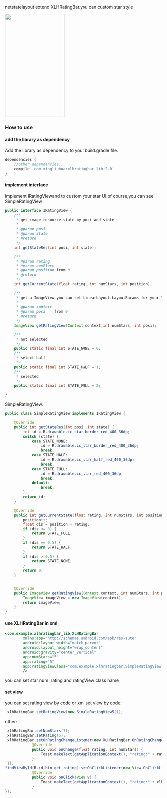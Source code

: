 netstatelayout extend XLHRatingBar.you can custom star style

<img src="https://github.com/xingliuhua/XLHRatingBar/20180807210646.png" height="330" width="190" >


### How to use
#### add the library as dependency

Add the library as dependency to your build.gradle file.
```gradle
dependencies {
	//other dependencies...
	compile 'com.xingliuhua:xlhratingbar_lib:2.0'
}
```
#### implement interface
implement IRatingViewand  to custom your star UI.of course,you can see SimpleRatingView
```java
public interface IRatingView {
    /**
     * get image resource state by posi and state
     *
     * @param posi
     * @param state
     * @return
     */
    int getStateRes(int posi, int state);

    /**
     * @param rating
     * @param numStars
     * @param position from 0
     * @return
     */
    int getCurrentState(float rating, int numStars, int position);

    /**
     * get a ImageView,you can set LinearLayout.LayoutParams for your ImageView
     *
     * @param context
     * @param posi    from 0
     * @return
     */
    ImageView getRatingView(Context context,int numStars, int posi);

    /**
     * not selected
     */
    public static final int STATE_NONE = 0;
    /**
     * select half
     */
    public static final int STATE_HALF = 1;
    /**
     * selected
     */
    public static final int STATE_FULL = 2;

}
```
SimpleRatingView:
```java
public class SimpleRatingView implements IRatingView {

    @Override
    public int getStateRes(int posi, int state) {
        int id = R.drawable.ic_star_border_red_400_36dp;
        switch (state) {
            case STATE_NONE:
                id = R.drawable.ic_star_border_red_400_36dp;
                break;
            case STATE_HALF:
                id = R.drawable.ic_star_half_red_400_36dp;
                break;
            case STATE_FULL:
                id = R.drawable.ic_star_red_400_36dp;
                break;
            default:
                break;
        }
        return id;
    }

    @Override
    public int getCurrentState(float rating, int numStars, int position) {
        position++;
        float dis = position - rating;
        if (dis <= 0) {
            return STATE_FULL;
        }
        if (dis == 0.5) {
            return STATE_HALF;
        }
        if (dis > 0.5) {
            return STATE_NONE;
        }
        return 0;
    }


    @Override
    public ImageView getRatingView(Context context, int numStars, int posi) {
        ImageView imageView = new ImageView(context);
        return imageView;
    }
}
```
#### use XLHRatingBar in xml
```xml
<com.example.xlhratingbar_lib.XLHRatingBar
		xmlns:app="http://schemas.android.com/apk/res-auto"
        android:layout_width="match_parent"
        android:layout_height="wrap_content"
        android:gravity="center_vertical"
        app:numStars="5"
        app:rating="5"
        app:ratingViewClass="com.example.xlhratingbar.SimpleRatingView"
        />
```
you can set star num ,rating and ratingView class name
#### set view
you can set rating view by code or xml
set view by code:
```java
 xlhRatingBar.setRatingView(new SimpleRatingView5());
```
other:

```java
 xlhRatingBar.setNumStars(7);
 xlhRatingBar.setRating(5);
 xlhRatingBar.setOnRatingChangeListener(new XLHRatingBar.OnRatingChangeListener() {
            @Override
            public void onChange(float rating, int numStars) {
                Toast.makeText(getApplicationContext(), "rating:" + rating, Toast.LENGTH_SHORT).show();
            }
 });
findViewById(R.id.btn_get_rating).setOnClickListener(new View.OnClickListener() {
            @Override
            public void onClick(View v) {
                Toast.makeText(getApplicationContext(), "rating:" + xlhRatingBar.getRating(), Toast.LENGTH_SHORT).show();
            }
});
```